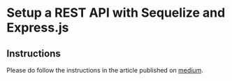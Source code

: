 # Setup a REST API with Sequelize and Express.js

## Instructions
Please do follow the instructions in the article published on [medium](https://medium.com/infocentric/setup-a-rest-api-with-sequelize-and-express-js-fae06d08c0a7).
